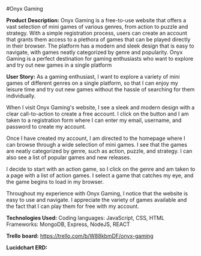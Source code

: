 #Onyx Gaming

**Product Description:**
Onyx Gaming is a free-to-use website that offers a vast selection of mini games of various genres, from action to puzzle and strategy. With a simple registration process, users can create an account that grants them access to a plethora of games that can be played directly in their browser. The platform has a modern and sleek design that is easy to navigate, with games neatly categorized by genre and popularity. Onyx Gaming is a perfect destination for gaming enthusiasts who want to explore and try out new games in a single platform

**User Story:**
As a gaming enthusiast, I want to explore a variety of mini games of different genres on a single platform, so that I can enjoy my leisure time and try out new games without the hassle of searching for them individually.

When I visit Onyx Gaming's website, I see a sleek and modern design with a clear call-to-action to create a free account. I click on the button and I am taken to a registration form where I can enter my email, username, and password to create my account.

Once I have created my account, I am directed to the homepage where I can browse through a wide selection of mini games. I see that the games are neatly categorized by genre, such as action, puzzle, and strategy. I can also see a list of popular games and new releases.

I decide to start with an action game, so I click on the genre and am taken to a page with a list of action games. I select a game that catches my eye, and the game begins to load in my browser. 

Throughout my experience with Onyx Gaming, I notice that the website is easy to use and navigate. I appreciate the variety of games available and the fact that I can play them for free with my account.

**Technologies Used:**
Coding languages: JavaScript, CSS, HTML
Frameworks: MongoDB, Express, NodeJS, REACT

**Trello board:**
https://trello.com/b/W88kbmDF/onyx-gaming

**Lucidchart ERD:**
